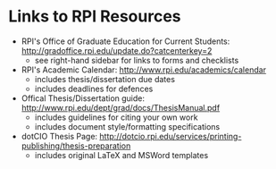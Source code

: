 # Links to RPI Resources

- RPI's Office of Graduate Education for Current Students: http://gradoffice.rpi.edu/update.do?catcenterkey=2
  - see right-hand sidebar for links to forms and checklists
- RPI's Academic Calendar: http://www.rpi.edu/academics/calendar
  - includes thesis/dissertation due dates
  - includes deadlines for defences
- Offical Thesis/Dissertation guide: http://www.rpi.edu/dept/grad/docs/ThesisManual.pdf
  - includes guidelines for citing your own work
  - includes document style/formatting specifications
- dotCIO Thesis Page: http://dotcio.rpi.edu/services/printing-publishing/thesis-preparation
  - includes original LaTeX and MSWord templates
